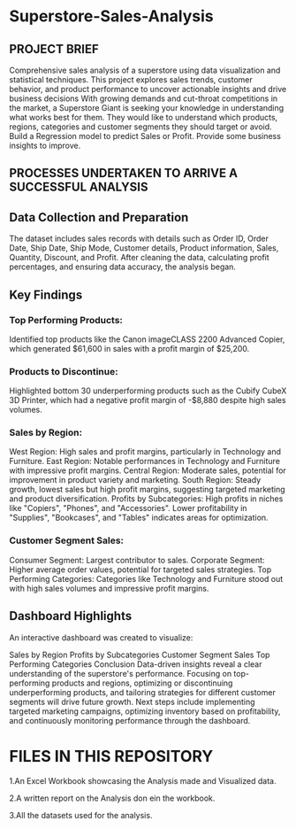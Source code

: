 # Superstore-Sales-Analysis
## PROJECT BRIEF
Comprehensive sales analysis of a superstore using data visualization and statistical techniques. This project explores sales trends, customer behavior, and product performance to uncover actionable insights and drive business decisions
With growing demands and cut-throat competitions in the market, a Superstore Giant is seeking your knowledge in understanding what works best for them. They would like to understand which products, regions, categories and customer segments they should target or avoid.
Build a Regression model to predict Sales or Profit.
Provide some business insights to improve.

## PROCESSES UNDERTAKEN TO ARRIVE A SUCCESSFUL ANALYSIS
## Data Collection and Preparation
The dataset includes sales records with details such as Order ID, Order Date, Ship Date, Ship Mode, Customer details, Product information, Sales, Quantity, Discount, and Profit. After cleaning the data, calculating profit percentages, and ensuring data accuracy, the analysis began.

## Key Findings
### Top Performing Products:
Identified top products like the Canon imageCLASS 2200 Advanced Copier, which generated $61,600 in sales with a profit margin of $25,200.

### Products to Discontinue:
Highlighted bottom 30 underperforming products such as the Cubify CubeX 3D Printer, which had a negative profit margin of -$8,880 despite high sales volumes.

### Sales by Region:

West Region: High sales and profit margins, particularly in Technology and Furniture.
East Region: Notable performances in Technology and Furniture with impressive profit margins.
Central Region: Moderate sales, potential for improvement in product variety and marketing.
South Region: Steady growth, lowest sales but high profit margins, suggesting targeted marketing and product diversification.
Profits by Subcategories:
High profits in niches like "Copiers", "Phones", and "Accessories". Lower profitability in "Supplies", "Bookcases", and "Tables" indicates areas for optimization.

### Customer Segment Sales:

Consumer Segment: Largest contributor to sales.
Corporate Segment: Higher average order values, potential for targeted sales strategies.
Top Performing Categories:
Categories like Technology and Furniture stood out with high sales volumes and impressive profit margins.

## Dashboard Highlights
An interactive dashboard was created to visualize:

Sales by Region
Profits by Subcategories
Customer Segment Sales
Top Performing Categories
Conclusion
Data-driven insights reveal a clear understanding of the superstore's performance. Focusing on top-performing products and regions, optimizing or discontinuing underperforming products, and tailoring strategies for different customer segments will drive future growth. Next steps include implementing targeted marketing campaigns, optimizing inventory based on profitability, and continuously monitoring performance through the dashboard.
# FILES IN THIS REPOSITORY
1.An Excel Workbook showcasing the Analysis made and Visualized data.

2.A written report on the Analysis don ein the workbook.

3.All the datasets used for the analysis.

